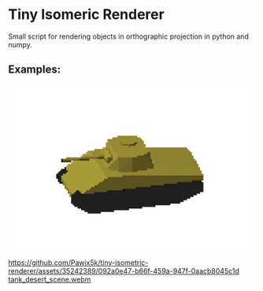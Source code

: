 # Tiny Isomeric Renderer

Small script for rendering objects in orthographic projection in python and numpy.

## Examples:
![caption](sherman_tank.png)

https://github.com/Pawix5k/tiny-isometric-renderer/assets/35242389/092a0e47-b66f-459a-947f-0aacb8045c1d
[tank_desert_scene.webm](https://github.com/Pawix5k/tiny-isometric-renderer/assets/35242389/a0fd9dbb-980c-4f9a-8f22-301b1a9a4227)
